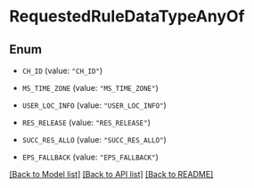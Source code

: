 # RequestedRuleDataTypeAnyOf

## Enum


* `CH_ID` (value: `"CH_ID"`)

* `MS_TIME_ZONE` (value: `"MS_TIME_ZONE"`)

* `USER_LOC_INFO` (value: `"USER_LOC_INFO"`)

* `RES_RELEASE` (value: `"RES_RELEASE"`)

* `SUCC_RES_ALLO` (value: `"SUCC_RES_ALLO"`)

* `EPS_FALLBACK` (value: `"EPS_FALLBACK"`)


[[Back to Model list]](../README.md#documentation-for-models) [[Back to API list]](../README.md#documentation-for-api-endpoints) [[Back to README]](../README.md)


